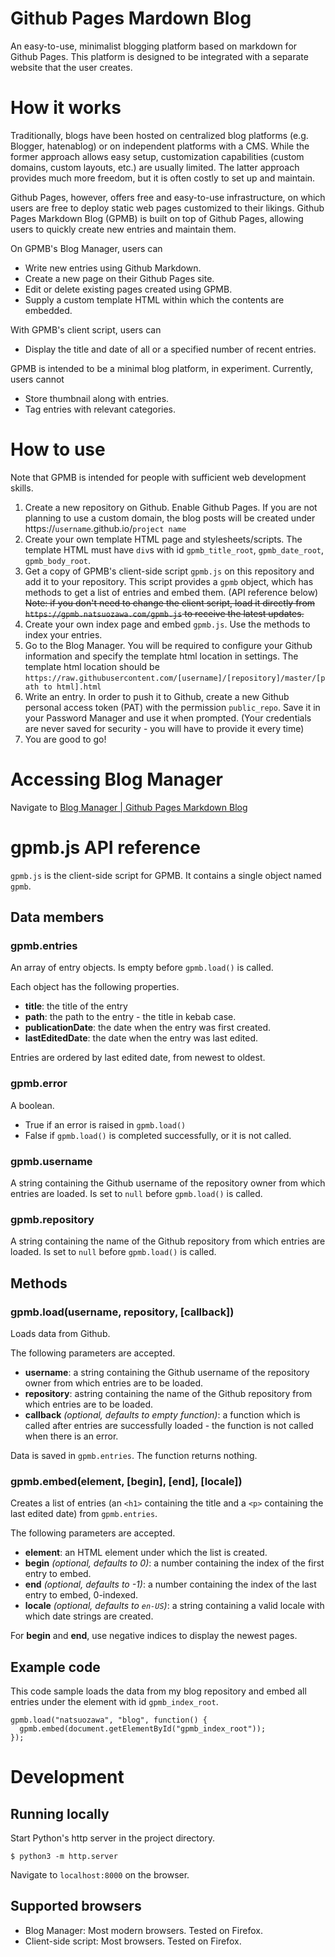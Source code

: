 # Github Pages Mardown Blog

An easy-to-use, minimalist blogging platform based on markdown for Github Pages.
This platform is designed to be integrated with a separate website that the user creates.

# How it works

Traditionally, blogs have been hosted on centralized blog platforms (e.g. Blogger, hatenablog) or on independent platforms with a CMS. While the former approach allows easy setup, customization capabilities (custom domains, custom layouts, etc.) are usually limited. The latter approach provides much more freedom, but it is often costly to set up and maintain.

Github Pages, however, offers free and easy-to-use infrastructure, on which users are free to deploy static web pages customized to their likings. Github Pages Markdown Blog (GPMB) is built on top of Github Pages, allowing users to quickly create new entries and maintain them.

On GPMB's Blog Manager, users can
* Write new entries using Github Markdown.
* Create a new page on their Github Pages site.
* Edit or delete existing pages created using GPMB.
* Supply a custom template HTML within which the contents are embedded.

With GPMB's client script, users can
* Display the title and date of all or a specified number of recent entries.

GPMB is intended to be a minimal blog platform, in experiment. Currently, users cannot
* Store thumbnail along with entries.
* Tag entries with relevant categories.

# How to use

Note that GPMB is intended for people with sufficient web development skills.

1. Create a new repository on Github. Enable Github Pages. If you are not planning to use a custom domain, the blog posts will be created under https://`username`.github.io/`project name`
2. Create your own template HTML page and stylesheets/scripts. The template HTML must have `div`s with id `gpmb_title_root`, `gpmb_date_root`, `gpmb_body_root`.
3. Get a copy of GPMB's client-side script `gpmb.js` on this repository and add it to your repository. This script provides a `gpmb` object, which has methods to get a list of entries and embed them. (API reference below) ~~Note: if you don't need to change the client script, load it directly from `https://gpmb.natsuozawa.com/gpmb.js` to receive the latest updates.~~
4. Create your own index page and embed `gpmb.js`. Use the methods to index your entries.
5. Go to the Blog Manager. You will be required to configure your Github information and specify the template html location in settings. The template html location should be `https://raw.githubusercontent.com/[username]/[repository]/master/[path to html].html`
6. Write an entry. In order to push it to Github, create a new Github personal access token (PAT) with the permission `public_repo`. Save it in your Password Manager and use it when prompted. (Your credentials are never saved for security - you will have to provide it every time)
7. You are good to go!

# Accessing Blog Manager

Navigate to [Blog Manager | Github Pages Markdown Blog](https://gpmb.natsuozawa.com)

# gpmb.js API reference

`gpmb.js` is the client-side script for GPMB. It contains a single object named `gpmb`.

## Data members

### gpmb.entries
An array of entry objects. Is empty before `gpmb.load()` is called.

Each object has the following properties.

* **title**: the title of the entry
* **path**: the path to the entry - the title in kebab case.
* **publicationDate**: the date when the entry was first created.
* **lastEditedDate**: the date when the entry was last edited.

Entries are ordered by last edited date, from newest to oldest.

### gpmb.error

A boolean.

* True if an error is raised in `gpmb.load()`
* False if `gpmb.load()` is completed successfully, or it is not called.

### gpmb.username

A string containing the Github username of the repository owner from which entries are loaded. Is set to `null` before `gpmb.load()` is called.

### gpmb.repository

A string containing the name of the Github repository from which entries are loaded. Is set to `null` before `gpmb.load()` is called.

## Methods

### gpmb.load(username, repository, [callback])

Loads data from Github.

The following parameters are accepted.

* **username**: a string containing the Github username of the repository owner from which entries are to be loaded.
* **repository**: astring containing the name of the Github repository from which entries are to be loaded.
* **callback** *(optional, defaults to empty function)*: a function which is called after entries are successfully loaded - the function is not called when there is an error.

Data is saved in `gpmb.entries`. The function returns nothing.

### gpmb.embed(element, [begin], [end], [locale])

Creates a list of entries (an `<h1>` containing the title and a `<p>` containing the last edited date) from `gpmb.entries`.

The following parameters are accepted.

* **element**: an HTML element under which the list is created.
* **begin** *(optional, defaults to 0)*: a number containing the index of the first entry to embed.
* **end** *(optional, defaults to -1)*: a number containing the index of the last entry to embed, 0-indexed.
* **locale** *(optional, defaults to `en-US`)*: a string containing a valid locale with which date strings are created.

For **begin** and **end**, use negative indices to display the newest pages.

## Example code
This code sample loads the data from my blog repository and embed all entries under the element with id `gpmb_index_root`.

```
gpmb.load("natsuozawa", "blog", function() {
  gpmb.embed(document.getElementById("gpmb_index_root"));
});
```

# Development

## Running locally

Start Python's http server in the project directory.

```
$ python3 -m http.server
```

Navigate to `localhost:8000` on the browser.

## Supported browsers

* Blog Manager: Most modern browsers. Tested on Firefox.
* Client-side script: Most browsers. Tested on Firefox.
